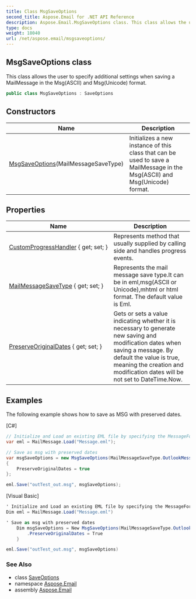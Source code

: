 ```yaml
---
title: Class MsgSaveOptions
second_title: Aspose.Email for .NET API Reference
description: Aspose.Email.MsgSaveOptions class. This class allows the user to specify additional settings when saving a MailMessage in the MsgASCII and MsgUnicode format
type: docs
weight: 18040
url: /net/aspose.email/msgsaveoptions/
---
```

## MsgSaveOptions class

This class allows the user to specify additional settings when saving a MailMessage in the Msg(ASCII) and Msg(Unicode) format.

```csharp
public class MsgSaveOptions : SaveOptions
```

## Constructors

| Name | Description |
| --- | --- |
| [MsgSaveOptions](msgsaveoptions/)(MailMessageSaveType) | Initializes a new instance of this class that can be used to save a MailMessage in the Msg(ASCII) and Msg(Unicode) format. |

## Properties

| Name | Description |
| --- | --- |
| [CustomProgressHandler](../../aspose.email/saveoptions/customprogresshandler/) { get; set; } | Represents method that usually supplied by calling side and handles progress events. |
| [MailMessageSaveType](../../aspose.email/saveoptions/mailmessagesavetype/) { get; set; } | Represents the mail message save type.It can be in eml,msg(ASCII or Unicode),mhtml or html format. The default value is Eml. |
| [PreserveOriginalDates](../../aspose.email/msgsaveoptions/preserveoriginaldates/) { get; set; } | Gets or sets a value indicating whether it is necessary to generate new saving and modification dates when saving a message. By default the value is true, meaning the creation and modification dates will be not set to DateTime.Now. |

## Examples

The following example shows how to save as MSG with preserved dates.

[C#]

```csharp
// Initialize and Load an existing EML file by specifying the MessageFormat
var eml = MailMessage.Load("Message.eml");

// Save as msg with preserved dates
var msgSaveOptions = new MsgSaveOptions(MailMessageSaveType.OutlookMessageFormatUnicode)
{
    PreserveOriginalDates = true
};

eml.Save("outTest_out.msg", msgSaveOptions);
```

[Visual Basic]

```csharp
' Initialize and Load an existing EML file by specifying the MessageFormat
Dim eml = MailMessage.Load("Message.eml")

' Save as msg with preserved dates
    Dim msgSaveOptions = New MsgSaveOptions(MailMessageSaveType.OutlookMessageFormatUnicode) With {
        .PreserveOriginalDates = True
    }

eml.Save("outTest_out.msg", msgSaveOptions)
```

### See Also

* class [SaveOptions](../saveoptions/)
* namespace [Aspose.Email](../../aspose.email/)
* assembly [Aspose.Email](../../)


